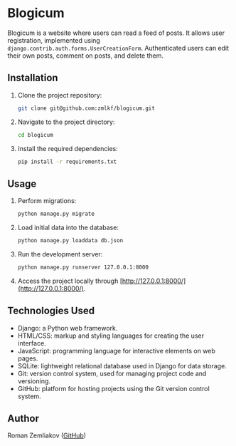 # Blogicum

Blogicum is a website where users can read a feed of posts. It allows user registration, implemented using `django.contrib.auth.forms.UserCreationForm`. Authenticated users can edit their own posts, comment on posts, and delete them.

## Installation

1. Clone the project repository:

   ```bash
   git clone git@github.com:zmlkf/blogicum.git
   ```

2. Navigate to the project directory:

   ```bash
   cd blogicum
   ```

3. Install the required dependencies:

   ```bash
   pip install -r requirements.txt
   ```

## Usage

1. Perform migrations:

   ```bash
   python manage.py migrate
   ```

2. Load initial data into the database:

   ```bash
   python manage.py loaddata db.json
   ```

3. Run the development server:

   ```bash
   python manage.py runserver 127.0.0.1:8000
   ```

4. Access the project locally through [http://127.0.0.1:8000/](http://127.0.0.1:8000/).

## Technologies Used

- Django: a Python web framework.
- HTML/CSS: markup and styling languages for creating the user interface.
- JavaScript: programming language for interactive elements on web pages.
- SQLite: lightweight relational database used in Django for data storage.
- Git: version control system, used for managing project code and versioning.
- GitHub: platform for hosting projects using the Git version control system.

## Author

Roman Zemliakov ([GitHub](https://github.com/zmlkf))

```
